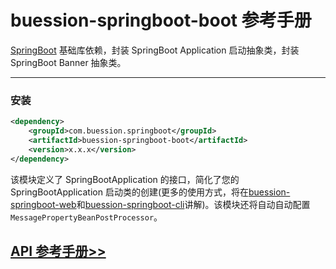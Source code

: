 # buession-springboot-boot 参考手册


[SpringBoot](https://spring.io/projects/spring-boot) 基础库依赖，封装 SpringBoot Application 启动抽象类，封装 SpringBoot Banner 抽象类。


---


### **安装**

```xml
<dependency>
    <groupId>com.buession.springboot</groupId>
    <artifactId>buession-springboot-boot</artifactId>
    <version>x.x.x</version>
</dependency>
```

该模块定义了 SpringBootApplication 的接口，简化了您的 SpringBootApplication 启动类的创建(更多的使用方式，将在[buession-springboot-web](2.0/web/index.md)和[buession-springboot-cli](2.0/cli/index.md)讲解)。该模块还将自动自动配置 `MessagePropertyBeanPostProcessor`。


## [API 参考手册>>](/manual/2.0/docs/buession-springboot-boot/)